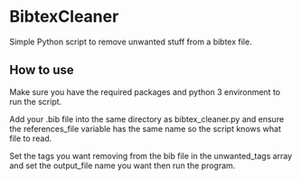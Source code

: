# BibtexCleaner
Simple Python script to remove unwanted stuff from a bibtex file.

## How to use
Make sure you have the required packages and python 3 environment to run the script.

Add your .bib file into the same directory as bibtex_cleaner.py and ensure the references_file variable has the same name so the script knows what file to read.

Set the tags you want removing from the bib file in the unwanted_tags array and set the output_file name you want then run the program.

